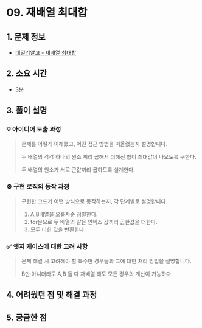 # 09. 재배열 최대합

## 1. 문제 정보
- [데일리알고 - 재배열 최대합](https://dailyalgo.kr/ko/problems/191)

## 2. 소요 시간
- 3분

## 3. 풀이 설명
### 💡 아이디어 도출 과정
> 문제를 어떻게 이해했고, 어떤 접근 방법을 떠올렸는지 설명합니다.
>
> 두 배열의 각각 하나의 원소 끼리 곱해서 더해진 합이 최대값이 나오도록 구한다.
> 
> 두 배열의 원소가 서로 큰값끼리 곱하도록 설계한다.

### ⚙️ 구현 로직의 동작 과정
> 구현한 코드가 어떤 방식으로 동작하는지, 각 단계별로 설명합니다.
>
> 1. A,B배열을 오름차순 정렬한다.
> 2. for문으로 두 배열의 같은 인덱스 값끼리 곱한값을 더한다.
> 3. 모두 더한 값을 반환한다.

### ✅ 엣지 케이스에 대한 고려 사항
> 문제 해결 시 고려해야 할 특수한 경우들과 그에 대한 처리 방법을 설명합니다.
>
> B만 아니더라도 A,B 둘 다 재배열 해도 모든 경우의 계산이 가능하다.

## 4. 어려웠던 점 및 해결 과정

## 5. 궁금한 점

